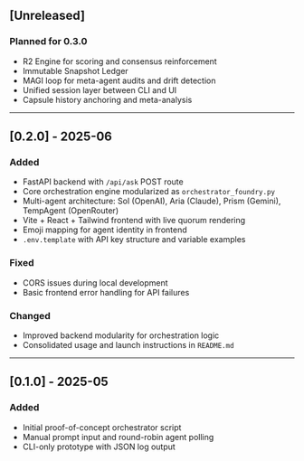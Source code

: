 ## [Unreleased]

### Planned for 0.3.0

- R2 Engine for scoring and consensus reinforcement
- Immutable Snapshot Ledger
- MAGI loop for meta-agent audits and drift detection
- Unified session layer between CLI and UI
- Capsule history anchoring and meta-analysis

---

## [0.2.0] - 2025-06

### Added

- FastAPI backend with `/api/ask` POST route
- Core orchestration engine modularized as `orchestrator_foundry.py`
- Multi-agent architecture: Sol (OpenAI), Aria (Claude), Prism (Gemini), TempAgent (OpenRouter)
- Vite + React + Tailwind frontend with live quorum rendering
- Emoji mapping for agent identity in frontend
- `.env.template` with API key structure and variable examples

### Fixed

- CORS issues during local development
- Basic frontend error handling for API failures

### Changed

- Improved backend modularity for orchestration logic
- Consolidated usage and launch instructions in `README.md`

---

## [0.1.0] - 2025-05

### Added

- Initial proof-of-concept orchestrator script
- Manual prompt input and round-robin agent polling
- CLI-only prototype with JSON log output
